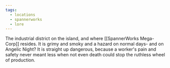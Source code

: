 ```yaml
---
tags:
  - locations
  - spannerworks
  - lore
---
```

The industrial district on the island, and where [[SpannerWorks Mega-Corp]] resides. It is grimy and smoky and a hazard on normal days- and on Angelic Night? It is straight up dangerous, because a worker's pain and safety never meant less when not even death could stop the ruthless wheel of production.